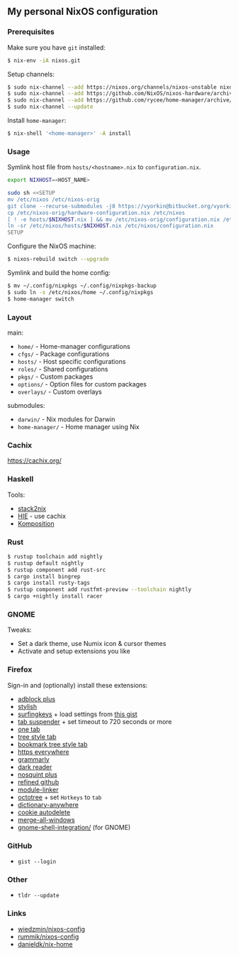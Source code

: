 ## My personal NixOS configuration

### Prerequisites

Make sure you have `git` installed:

```bash
$ nix-env -iA nixos.git
```

Setup channels:

```bash
$ sudo nix-channel --add https://nixos.org/channels/nixos-unstable nixos
$ sudo nix-channel --add https://github.com/NixOS/nixos-hardware/archive/master.tar.gz nixos-hardware
$ sudo nix-channel --add https://github.com/rycee/home-manager/archive/master.tar.gz home-manager
$ sudo nix-channel --update
```

Install `home-manager`:

```bash
$ nix-shell '<home-manager>' -A install
```

### Usage

Symlink host file from `hosts/<hostname>.nix` to `configuration.nix`.


```bash
export NIXHOST=<HOST_NAME>

sudo sh <<SETUP
mv /etc/nixos /etc/nixos-orig
git clone --recurse-submodules -j8 https://vyorkin@bitbucket.org/vyorkin/nixos-config.git /etc/nixos
cp /etc/nixos-orig/hardware-configuration.nix /etc/nixos
[ ! -e hosts/$NIXHOST.nix ] && mv /etc/nixos-orig/configuration.nix /etc/nixos/hosts/$NIXHOST.nix
ln -sr /etc/nixos/hosts/$NIXHOST.nix /etc/nixos/configuration.nix
SETUP
```

Configure the NixOS machine:

```bash
$ nixos-rebuild switch --upgrade
```

Symlink and build the home config:

```bash
$ mv ~/.config/nixpkgs ~/.config/nixpkgs-backup
$ sudo ln -s /etc/nixos/home ~/.config/nixpkgs
$ home-manager switch
```

### Layout

main:

- `home/` - Home-manager configurations
- `cfgs/` - Package configurations
- `hosts/` - Host specific configurations
- `roles/` - Shared configurations
- `pkgs/` - Custom packages
- `options/` - Option files for custom packages
- `overlays/` - Custom overlays

submodules:

- `darwin/` - Nix modules for Darwin
- `home-manager/` - Home manager using Nix

### Cachix

https://cachix.org/

### Haskell

Tools:

* [stack2nix](https://github.com/input-output-hk/stack2nix)
* [HIE](https://github.com/domenkozar/hie-nix) - use cachix
* [Komposition](https://owickstrom.github.io/komposition/user-guide/installation/)

### Rust

```bash
$ rustup toolchain add nightly
$ rustup default nightly
$ rustup component add rust-src
$ cargo install bingrep
$ cargo install rusty-tags
$ rustup component add rustfmt-preview --toolchain nightly
$ cargo +nightly install racer
```

### GNOME

Tweaks:

* Set a dark theme, use Numix icon & cursor themes
* Activate and setup extensions you like

### Firefox

Sign-in and (optionally) install these extensions:

* [adblock plus](https://addons.mozilla.org/en-US/firefox/addon/adblock-plus/)
* [stylish](https://addons.mozilla.org/ru/firefox/addon/stylish/)
* [surfingkeys](https://addons.mozilla.org/ru/firefox/addon/surfingkeys_ff/) + load settings from [this gist](https://gist.githubusercontent.com/vyorkin/c5d9cfa63da9811ed0062c5f1440f754/raw/12742b47426899547467eadef09ba8e9d56b3ce3/surfingkeys.txt)
* [tab suspender](https://addons.mozilla.org/ru/firefox/addon/ff-tab-suspender/) + set timeout to 720 seconds or more
* [one tab](https://addons.mozilla.org/ru/firefox/addon/onetab/)
* [tree style tab](https://addons.mozilla.org/ru/firefox/addon/tree-style-tab/)
* [bookmark tree style tab](https://addons.mozilla.org/ru/firefox/addon/bookmark-tree-for-tst/)
* [https everywhere](https://addons.mozilla.org/ru/firefox/addon/https-everywhere/)
* [grammarly](https://addons.mozilla.org/en-US/firefox/addon/grammarly-1/)
* [dark reader](https://addons.mozilla.org/ru/firefox/addon/darkreader/)
* [nosquint plus](https://addons.mozilla.org/en-US/firefox/addon/nosquint-plus/)
* [refined github](https://addons.mozilla.org/en-US/firefox/addon/refined-github-/)
* [module-linker](https://addons.mozilla.org/en-US/firefox/addon/module-linker/)
* [octotree](https://addons.mozilla.org/ru/firefox/addon/octotree/) + set `Hotkeys` to `tab`
* [dictionary-anywhere](https://addons.mozilla.org/en-US/firefox/addon/dictionary-anywhere/?src=userprofile)
* [cookie autodelete](https://addons.mozilla.org/ru/firefox/addon/cookie-autodelete/)
* [merge-all-windows](https://addons.mozilla.org/en-US/firefox/addon/merge-window/)
* [gnome-shell-integration/](https://addons.mozilla.org/en-US/firefox/addon/gnome-shell-integration/) (for GNOME)

### GitHub

* `gist --login`

### Other

* `tldr --update`

### Links

* [wiedzmin/nixos-config](https://github.com/wiedzmin/nixos-config.git)
* [rummik/nixos-config](https://github.com/rummik/nixos-config)
* [danieldk/nix-home](https://github.com/danieldk/nix-home)
